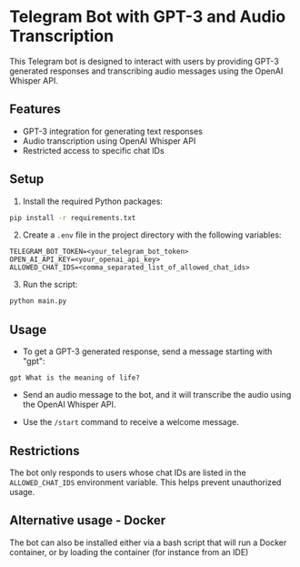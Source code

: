 # Telegram Bot with GPT-3 and Audio Transcription

This Telegram bot is designed to interact with users by providing GPT-3 generated responses and transcribing audio messages using the OpenAI Whisper API.

## Features

* GPT-3 integration for generating text responses
* Audio transcription using OpenAI Whisper API
* Restricted access to specific chat IDs

## Setup

1. Install the required Python packages:

```bash
pip install -r requirements.txt
```

2. Create a `.env` file in the project directory with the following variables:

```
TELEGRAM_BOT_TOKEN=<your_telegram_bot_token>
OPEN_AI_API_KEY=<your_openai_api_key>
ALLOWED_CHAT_IDS=<comma_separated_list_of_allowed_chat_ids>
```

3. Run the script:

```bash
python main.py
```

## Usage

* To get a GPT-3 generated response, send a message starting with "gpt":

```
gpt What is the meaning of life?
```

* Send an audio message to the bot, and it will transcribe the audio using the OpenAI Whisper API.

* Use the `/start` command to receive a welcome message.

## Restrictions

The bot only responds to users whose chat IDs are listed in the `ALLOWED_CHAT_IDS` environment variable. This helps prevent unauthorized usage.

## Alternative usage - Docker

The bot can also be installed either via a bash script that will run a Docker container, or by loading the container (for instance from an IDE)